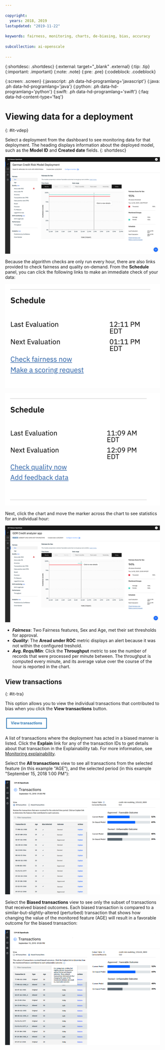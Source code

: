 ```yaml
---

copyright:
  years: 2018, 2019
lastupdated: "2019-11-22"

keywords: fairness, monitoring, charts, de-biasing, bias, accuracy

subcollection: ai-openscale

---
```


{:shortdesc: .shortdesc}
{:external: target="_blank" .external}
{:tip: .tip}
{:important: .important}
{:note: .note}
{:pre: .pre}
{:codeblock: .codeblock}

{:screen: .screen}
{:javascript: .ph data-hd-programlang='javascript'}
{:java: .ph data-hd-programlang='java'}
{:python: .ph data-hd-programlang='python'}
{:swift: .ph data-hd-programlang='swift'}
{:faq: data-hd-content-type='faq'}

# Viewing data for a deployment
{: #it-vdep}

Select a deployment from the dashboard to see monitoring data for that deployment. The heading displays information about the deployed model, such as the **Model ID** and **Created date** fields.
{: shortdesc}

![Time series chart is displayed with hours for one day and a fairness score](images/wos-insight-time-chart.png)

Because the algorithm checks are only run every hour, there are also links provided to check fairness and quality on-demand. From the **Schedule** panel, you can click the following links to make an immediate check of your data:

![check fairness button is shown](images/wos-fairness-button.png)


![check quality button is shown](images/wos-quality-button.png)

Next, click the chart and move the marker across the chart to see statistics for an individual hour:

![Time series chart detail is shown with a specific data point in the chart selected and a tooltip saying to click to view details](images/wos-insight-time-detail.png)

- ***Fairness***: Two Fairness features, Sex and Age, met their set thresholds for approval.
- ***Quality***: The **Aread under ROC** metric displays an alert because it was not within the configured treshold.
- ***Avg. Reqs/Min***: Click the **Throughput** metric to see the number of records that were processed per minute between. The throughput is computed every minute, and its average value over the course of the hour is reported in the chart.


## View transactions
{: #it-tra}

This option allows you to view the individual transactions that contributed to bias when you click the **View transactions** button.

![View transactions button is displayed](images/wos-view_transactions.png)

A list of transactions where the deployment has acted in a biased manner is listed. Click the **Explain** link for any of the transaction IDs to get details about that transaction in the Explainability tab. For more information, see [Monitoring explainability](/docs/services/ai-openscale?topic=ai-openscale-ie-ov).

Select the **All transactions** view to see all transactions from the selected feature (in this example "AGE"), and the selected period (in this example "September 15, 2018 1:00 PM"):

![Transaction lists all transactions for a specific data point](images/wos-transaction_list1.png)

Select the **Biased transactions** view to see only the subset of transactions that received biased outcomes. Each biased transaction is compared to a similar-but-slightly-altered (perturbed) transaction that shows how changing the value of the monitored feature (AGE) will result in a favorable outcome for the biased transaction:

![Transaction lists only biased transactions](images/wos-transaction_list2.png)


